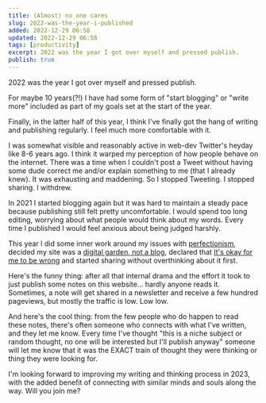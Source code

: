 ```yaml
---
title: (Almost) no one cares
slug: 2022-was-the-year-i-published
added: 2022-12-29 06:58
updated: 2022-12-29 06:58
tags: [productivity]
excerpt: 2022 was the year I got over myself and pressed publish.
publish: true
---
```


2022 was the year I got over myself and pressed publish.

For maybe 10 years(?!) I have had some form of "start blogging" or "write more" included as part of my goals set at the start of the year. 

Finally, in the latter half of this year, I think I've finally got the hang of writing and publishing regularly. I feel much more comfortable with it.  

I was somewhat visible and reasonably active in web-dev Twitter's heyday like 8-6 years ago. I think it warped my perception of how people behave on the internet. There was a time when I couldn't post a Tweet without having some dude correct me and/or explain something to me (that I already knew). It was exhausting and maddening. So I stopped Tweeting. I stopped sharing. I withdrew. 

In 2021 I started blogging again but it was hard to maintain a steady pace because publishing still felt pretty uncomfortable. I would spend too long editing, worrying about what people would think about my words. Every time I published I would feel anxious about being judged harshly. 

This year I did some inner work around my issues with [perfectionism](/functional-perfectionism/), decided my site was a [digital garden, not a blog](/my-blog-is-dead/), declared that [It's okay for me to be wrong](/its-okay-for-me-to-be-wrong/) and started sharing without overthinking about it first.

Here's the funny thing: after all that internal drama and the effort it took to just publish some notes on this website... hardly anyone reads it. Sometimes, a note will get shared in a newsletter and receive a few hundred pageviews, but mostly the traffic is low. Low low. 

And here's the cool thing: from the few people who do happen to read these notes, there's often someone who connects with what I've written, and they let me know. Every time I've thought "this is a niche subject or random thought, no one will be interested but I'll publish anyway" someone will let me know that it was the EXACT train of thought they were thinking or thing they were looking for. 

I'm looking forward to improving my writing and thinking process in 2023, with the added benefit of connecting with similar minds and souls along the way. Will you join me?




